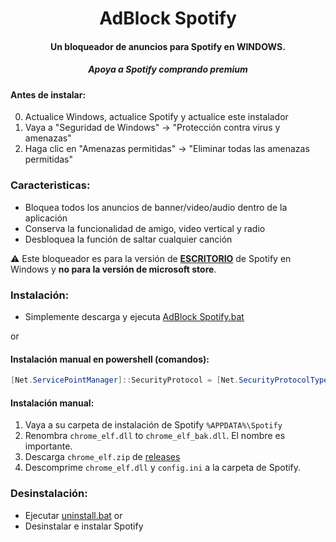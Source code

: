 <center>
    <h1 align="center">AdBlock Spotify</h1>
    <h4 align="center">Un bloqueador de anuncios para Spotify en WINDOWS.</h4>
    <h5 align="center">Apoya a Spotify comprando premium</h5>
</center>

#### Antes de instalar:
0. Actualice Windows, actualice Spotify y actualice este instalador
1. Vaya a "Seguridad de Windows" -> "Protección contra virus y amenazas"
2. Haga clic en "Amenazas permitidas" -> "Eliminar todas las amenazas permitidas"

### Caracteristicas:
* Bloquea todos los anuncios de banner/video/audio dentro de la aplicación
* Conserva la funcionalidad de amigo, video vertical y radio
* Desbloquea la función de saltar cualquier canción

:warning: Este bloqueador es para la versión de [**ESCRITORIO**](https://www.spotify.com/download/windows/) de Spotify en Windows y **no para la versión de microsoft store**.

### Instalación:
* Simplemente descarga y ejecuta [AdBlock Spotify.bat](https://raw.githack.com/5qw/5p0t1fy/master/AdBlock%20Spotify.bat)  

or

#### Instalación manual en powershell (comandos):

```powershell
[Net.ServicePointManager]::SecurityProtocol = [Net.SecurityProtocolType]::Tls12; Invoke-Expression "& { $(Invoke-WebRequest -UseBasicParsing 'https://raw.githubusercontent.com/5qw/Spotify/master/install.ps1') } -UninstallSpotifyStoreEdition -UpdateSpotify -RemoveAdPlaceholder"
```

#### Instalación manual:

1. Vaya a su carpeta de instalación de Spotify `%APPDATA%\Spotify`
2. Renombra `chrome_elf.dll` to `chrome_elf_bak.dll`. El nombre es importante.
3. Descarga `chrome_elf.zip` de [releases](https://github.com/5qw/Spotify/releases)
4. Descomprime `chrome_elf.dll` y `config.ini` a la carpeta de Spotify. 

### Desinstalación:
* Ejecutar [uninstall.bat](https://raw.githack.com/5qw/5p0t1fy/master/uninstall.bat)
or
* Desinstalar e instalar Spotify

